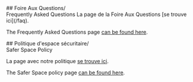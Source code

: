 <section id="saferspace" class="bg-lightblue container-fluid content-section text-center">
<div class="row">
<div class="col-lg-5 col-lg-offset-1" markdown="1">
## Foire Aux Questions/<br>Frequently Asked Questions
La page de la Foire Aux Questions [se trouve ici](/faq).

The Frequently Asked Questions page [can be found here](/faq).

</div>

<div class="col-lg-5" markdown="1">
## Politique d'espace sécuritaire/<br>Safer Space Policy

La page avec notre politique [se trouve ici](/espacesecuritaire).

The Safer Space policy page [can be found here](/espacesecuritaire).
</div>
</div>
</section>
